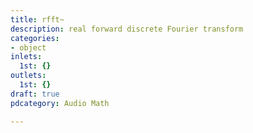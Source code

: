 ```yaml
---
title: rfft~
description: real forward discrete Fourier transform
categories:
- object
inlets:
  1st: {}
outlets:
  1st: {}
draft: true
pdcategory: Audio Math

---
```


